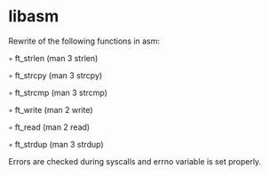 # libasm

 Rewrite of the following functions in asm:
 
◦ ft_strlen (man 3 strlen)

◦ ft_strcpy (man 3 strcpy)

◦ ft_strcmp (man 3 strcmp)

◦ ft_write (man 2 write)

◦ ft_read (man 2 read)

◦ ft_strdup (man 3 strdup)


Errors are checked during syscalls and errno variable is set properly.
